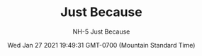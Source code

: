 ---
category: "wall-covering"
date: Wed Jan 27 2021 19:49:31 GMT-0700 (Mountain Standard Time)
description: "null"
designer: "Niki Hare"
href: "https://www.areaenvironments.com/niki-hare"
image_primary: "./img/Just+Because+art.jpg"
image_secondary: "./img/NH+Just+Because+Interior.jpg"
image_thumb: "./img/Niki+Hare.png"
manufacturer: "Area Environments"
slug: "/manufacturers/area-environments/wall-covering/just-because"
slug_destination: area-environments,
subtitle: "NH-5  Just Because"
tags:
  - "area-environments"
  - "wall-covering"
title: "Just Because"
---